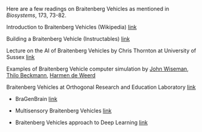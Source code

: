 Here are a few readings on Braitenberg Vehicles as mentioned in _Biosystems_, 173, 73-82.  

Introduction to Braitenberg Vehicles (Wikipedia) [link](https://en.wikipedia.org/wiki/Braitenberg_vehicle)  

Building a Braitenberg Vehicle (Instructables) [link](https://www.instructables.com/id/Braitenberg-vehicles-1-4-vehicles-that-3mot3/)  

Lecture on the AI of Braitenberg Vehicles by Chris Thornton at University of Sussex [link](http://users.sussex.ac.uk/~christ/crs/kr-ist/lecx1a.html)  

Examples of Braitenberg Vehicle computer simulation by [John Wiseman](http://people.cs.uchicago.edu/~wiseman/vehicles/), [Thilo Beckmann](http://www.thilobeckmann.de/applet_braitenberg_vehicle.html), [Harmen de Weerd](http://www.harmendeweerd.nl/braitenberg-vehicles/)  

Braitenberg Vehicles at Orthogonal Research and Education Laboratory [link](https://github.com/Orthogonal-Research-Lab/GSoC-Braitenberg-Vehicles)

* BraGenBrain [link](https://github.com/Orthogonal-Research-Lab/GSoC-Braitenberg-Vehicles/tree/master/Stefan)

* Multisensory Braitenberg Vehicles [link](https://github.com/gongziyida/Modeling-Neural-Plasticity-with-Multisensory-Braitenberg-Vehicles)

* Braitenberg Vehicles approach to Deep Learning [link](https://github.com/ankiitgupta7/Simulations-of-Braitenberg-Vehicles)
